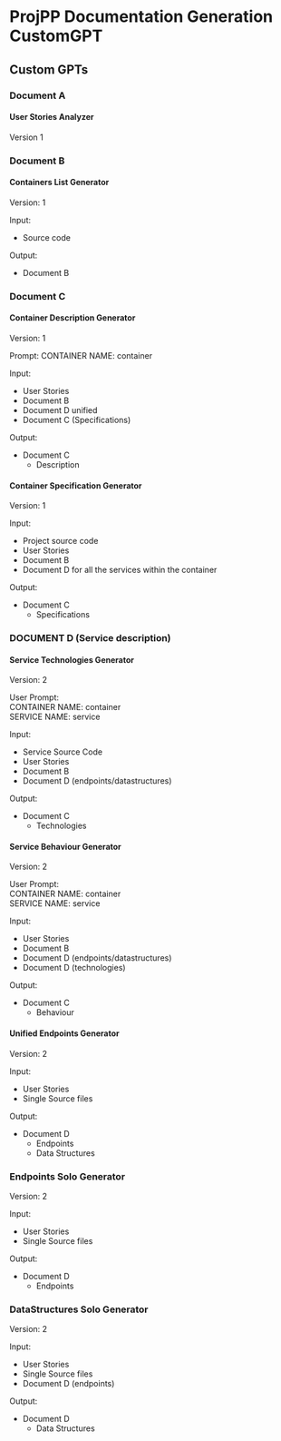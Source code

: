 # ProjPP Documentation Generation CustomGPT

## Custom GPTs

### Document A

#### User Stories Analyzer

Version 1

### Document B

#### Containers List Generator

Version: 1

Input: 
- Source code

Output:
- Document B

### Document C

#### Container Description Generator

Version: 1

Prompt: 
CONTAINER NAME: container  

Input: 
- User Stories
- Document B
- Document D unified
- Document C (Specifications)

Output:
- Document C
    - Description

#### Container Specification Generator

Version: 1

Input: 
- Project source code
- User Stories
- Document B
- Document D for all the services within the container

Output:
- Document C
   - Specifications


### DOCUMENT D (Service description)

#### Service Technologies Generator

Version: 2

User Prompt:  
CONTAINER NAME: container  
SERVICE NAME: service  

Input:
- Service Source Code
- User Stories
- Document B
- Document D (endpoints/datastructures)

Output:
- Document C
    - Technologies

#### Service Behaviour Generator

Version: 2

User Prompt:  
CONTAINER NAME: container  
SERVICE NAME: service  

Input:
- User Stories
- Document B
- Document D (endpoints/datastructures)
- Document D (technologies)

Output:
- Document C
    - Behaviour


#### Unified Endpoints Generator

Version: 2
 
Input:
- User Stories
- Single Source files

Output:
- Document D
    - Endpoints
    - Data Structures


### Endpoints Solo Generator

Version: 2

Input:
- User Stories
- Single Source files

Output:
- Document D
    - Endpoints


### DataStructures Solo Generator

Version: 2

Input:
- User Stories
- Single Source files
- Document D (endpoints)

Output:
- Document D
    - Data Structures